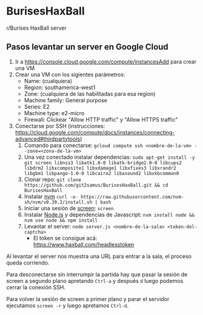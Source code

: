 # BurisesHaxBall

r/Burises HaxBall server

## Pasos levantar un server en Google Cloud

1. Ir a https://console.cloud.google.com/compute/instancesAdd para crear una VM
2. Crear una VM con los sigientes parámetros:
   - Name: (cualquiera)
   - Region: southamerica-west1
   - Zone: (cualquiera de las habilitadas para esa region)
   - Machine family: General purpose
   - Series: E2
   - Machine type: e2-micro
   - Firewall: Clickear "Allow HTTP traffic" y "Allow HTTPS traffic"
3. Conectarse por SSH (instrucciones: https://cloud.google.com/compute/docs/instances/connecting-advanced#thirdpartytools)
   1. Comando para conectarse: `gcloud compute ssh <nombre-de-la-vm> --zone=<zona-de-la-vm>`
   2. Una vez conectado instalar dependencias: `sudo apt-get install -y git screen libnss3 libatk1.0-0 libatk-bridge2.0-0 libcups2 libdrm2 libxcomposite1 libxdamage1 libxfixes3 libxrandr2 libgbm1 libpango-1.0-0 libcairo2 libasound2 libxkbcommon0`
   3. Clonar repo: `git clone https://github.com/git2samus/BurisesHaxBall.git && cd BurisesHaxBall`
   4. Instalar [nvm](https://github.com/nvm-sh/nvm) `curl -o- https://raw.githubusercontent.com/nvm-sh/nvm/v0.39.2/install.sh | bash`
   5. Iniciar una sesión de [screen](https://www.gnu.org/software/screen/): `screen`
   6. Instalar [Node.js](https://nodejs.org/) y dependencias de Javascript: `nvm install node && nvm use node && npm install`
   7. Levantar el server: `node server.js <nombre-de-la-sala> <token-del-captcha>`
      - El token se consigue acá: https://www.haxball.com/headlesstoken

Al levantar el server nos muestra una URL para entrar a la sala, el proceso queda corriendo.

Para desconectarse sin interrumpir la partida hay que pasar la sesión de screen a segundo plano apretando `Ctrl-a` y después `d` luego podemos cerrar la conexión SSH.

Para volver la sesión de screen a primer plano y parar el servidor ejecutamos `screen -r` y luego apretamos `Ctrl-d`.
